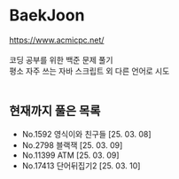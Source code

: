 # BaekJoon
https://www.acmicpc.net/<br><br>
코딩 공부를 위한 백준 문제 풀기<br>
평소 자주 쓰는 자바 스크립트 외 다른 언어로 시도<br>
<br>
## 현재까지 풀은 목록
<ul>
  <li>No.1592 영식이와 친구들 [25. 03. 08]</li>
  <li>No.2798 블랙잭 [25. 03. 09]</li>
  <li>No.11399 ATM [25. 03. 09]</li>
  <li>No.17413 단어뒤집기2 [25. 03. 10]</li>
</ul>
